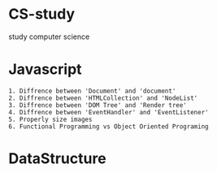 # CS-study
study computer science

# Javascript
	1. Diffrence between 'Document' and 'document'
	2. Diffrence between 'HTMLCollection' and 'NodeList'
	3. Diffrence between 'DOM Tree' and 'Render tree'
	4. Diffrence between 'EventHandler' and 'EventListener'
	5. Properly size images
	6. Functional Programming vs Object Oriented Programing
   
# DataStructure